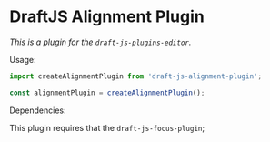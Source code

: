 # DraftJS Alignment Plugin

*This is a plugin for the `draft-js-plugins-editor`.*

Usage:

```js
import createAlignmentPlugin from 'draft-js-alignment-plugin';

const alignmentPlugin = createAlignmentPlugin();
```

Dependencies:

This plugin requires that the `draft-js-focus-plugin`;
